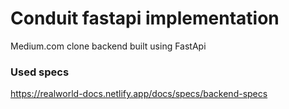 # Conduit fastapi implementation

Medium.com clone backend built using FastApi

### Used specs
https://realworld-docs.netlify.app/docs/specs/backend-specs
